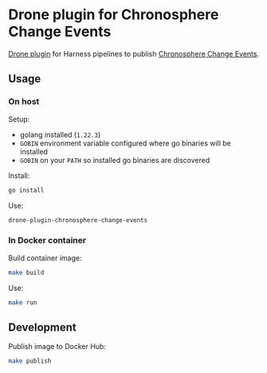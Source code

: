 # Drone plugin for Chronosphere Change Events

[Drone plugin](https://docs.drone.io/plugins/overview/) for Harness pipelines to publish [Chronosphere Change Events](https://docs.chronosphere.io/investigate/change-events).

## Usage

### On host

Setup:

- golang installed (`1.22.3`)
- `GOBIN` environment variable configured where go binaries will be installed
- `GOBIN` on your `PATH` so installed go binaries are discovered

Install:

```bash
go install
```

Use:

```bash
drone-plugin-chronosphere-change-events
```


### In Docker container

Build container image:

```bash
make build
```

Use:

```bash
make run
```


## Development

Publish image to Docker Hub:

```bash
make publish
```
